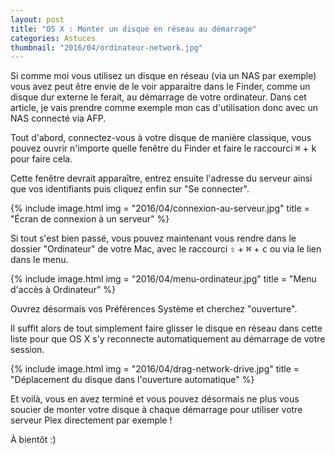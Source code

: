 ```yaml
---
layout: post
title: "OS X : Monter un disque en réseau au démarrage"
categories: Astuces
thumbnail: "2016/04/ordinateur-network.jpg"
---
```

Si comme moi vous utilisez un disque en réseau (via un NAS par exemple) vous avez peut être envie de le voir apparaitre dans le Finder, comme un disque dur externe le ferait, au démarrage de votre ordinateur. Dans cet article, je vais prendre comme exemple mon cas d'utilisation donc avec un NAS connecté via AFP.

Tout d'abord, connectez-vous à votre disque de manière classique, vous pouvez ouvrir n'importe quelle fenêtre du Finder et faire le raccourci <kbd>⌘</kbd> + <kbd>k</kbd> pour faire cela.

Cette fenêtre devrait apparaître, entrez ensuite l'adresse du serveur ainsi que vos identifiants puis cliquez enfin sur "Se connecter".

{% include image.html
            img = "2016/04/connexion-au-serveur.jpg"
            title = "Écran de connexion à un serveur" %}

Si tout s'est bien passé, vous pouvez maintenant vous rendre dans le dossier "Ordinateur" de votre Mac, avec le raccourci <kbd>⇧</kbd> + <kbd>⌘</kbd> + <kbd>c</kbd> ou via le lien dans le menu.

{% include image.html
            img = "2016/04/menu-ordinateur.jpg"
            title = "Menu d'accès à Ordinateur" %}

Ouvrez désormais vos Préférences Système et cherchez "ouverture".

Il suffit alors de tout simplement faire glisser le disque en réseau dans cette liste pour que OS X s'y reconnecte automatiquement au démarrage de votre session.

{% include image.html
            img = "2016/04/drag-network-drive.jpg"
            title = "Déplacement du disque dans l'ouverture automatique" %}

Et voilà, vous en avez terminé et vous pouvez désormais ne plus vous soucier de monter votre disque à chaque démarrage pour utiliser votre serveur Plex directement par exemple !

À bientôt :)

